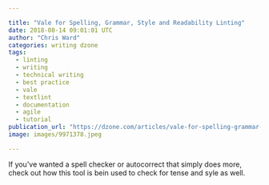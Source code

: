 ```yaml
---

title: "Vale for Spelling, Grammar, Style and Readability Linting"
date: 2018-08-14 09:01:01 UTC
author: "Chris Ward"
categories: writing dzone
tags:
  - linting
  - writing
  - technical writing
  - best practice
  - vale
  - textlint
  - documentation
  - agile
  - tutorial
publication_url: "https://dzone.com/articles/vale-for-spelling-grammar-style-and-readability-li"
image: images/9971378.jpeg

---
```

If you've wanted a spell checker or autocorrect that simply does more, check out how this tool is bein used to check for tense and syle as well.

